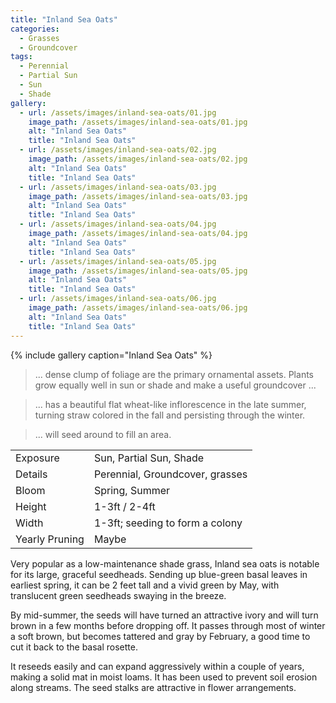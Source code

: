 ```yaml
---
title: "Inland Sea Oats"
categories:
  - Grasses
  - Groundcover
tags:
  - Perennial
  - Partial Sun
  - Sun
  - Shade
gallery:
  - url: /assets/images/inland-sea-oats/01.jpg
    image_path: /assets/images/inland-sea-oats/01.jpg
    alt: "Inland Sea Oats"
    title: "Inland Sea Oats"
  - url: /assets/images/inland-sea-oats/02.jpg
    image_path: /assets/images/inland-sea-oats/02.jpg
    alt: "Inland Sea Oats"
    title: "Inland Sea Oats"
  - url: /assets/images/inland-sea-oats/03.jpg
    image_path: /assets/images/inland-sea-oats/03.jpg
    alt: "Inland Sea Oats"
    title: "Inland Sea Oats"
  - url: /assets/images/inland-sea-oats/04.jpg
    image_path: /assets/images/inland-sea-oats/04.jpg
    alt: "Inland Sea Oats"
    title: "Inland Sea Oats"
  - url: /assets/images/inland-sea-oats/05.jpg
    image_path: /assets/images/inland-sea-oats/05.jpg
    alt: "Inland Sea Oats"
    title: "Inland Sea Oats"
  - url: /assets/images/inland-sea-oats/06.jpg
    image_path: /assets/images/inland-sea-oats/06.jpg
    alt: "Inland Sea Oats"
    title: "Inland Sea Oats"
---
```


{% include gallery caption="Inland Sea Oats" %}

> ... dense clump of foliage are the primary ornamental assets. Plants grow equally well in sun or shade and make a useful groundcover ...

> ... has a beautiful flat wheat-like inflorescence in the late summer, turning straw colored in the fall and persisting through the winter.

> ... will seed around to fill an area.

|                |                                 |
|----------------|---------------------------------|
| Exposure       | Sun, Partial Sun, Shade         |
| Details        | Perennial, Groundcover, grasses |
| Bloom          | Spring, Summer                  |
| Height         | 1-3ft / 2-4ft                   |
| Width          | 1-3ft; seeding to form a colony |
| Yearly Pruning | Maybe                           |

Very popular as a low-maintenance shade grass, Inland sea oats is notable for its large, graceful seedheads. Sending up blue-green basal leaves in earliest spring, it can be 2 feet tall and a vivid green by May, with translucent green seedheads swaying in the breeze. 

By mid-summer, the seeds will have turned an attractive ivory and will turn brown in a few months before dropping off. It passes through most of winter a soft brown, but becomes tattered and gray by February, a good time to cut it back to the basal rosette. 

It reseeds easily and can expand aggressively within a couple of years, making a solid mat in moist loams. It has been used to prevent soil erosion along streams. The seed stalks are attractive in flower arrangements.